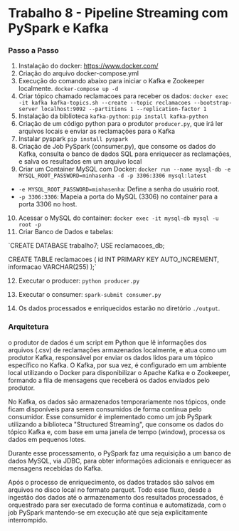 
# Trabalho 8 - Pipeline Streaming com PySpark e Kafka

### Passo a Passo
1. Instalação do docker: https://www.docker.com/
2. Criação do arquivo docker-compose.yml
3. Execução do comando abaixo para iniciar o Kafka e Zookeeper localmente.
`docker-compose up -d`
4. Criar tópico chamado reclamacoes para receber os dados:
`docker exec -it kafka kafka-topics.sh --create --topic reclamacoes --bootstrap-server localhost:9092 --partitions 1 --replication-factor 1`
5. Instalação da biblioteca `kafka-python`:
`pip install kafka-python`
6. Criação de um código python para o produtor `producer.py`, que irá ler arquivos locais e enviar as reclamações para o Kafka
7. Instalar pyspark
  `pip install pyspark`
8. Criação de Job PySpark (consumer.py), que consome os dados do Kafka, consulta o banco de dados SQL para enriquecer as reclamações, e salva os resultados em um arquivo local
9. Criar um Container MySQL com Docker:
`docker run --name mysql-db -e MYSQL_ROOT_PASSWORD=minhasenha -d -p 3306:3306 mysql:latest`

- `-e MYSQL_ROOT_PASSWORD=minhasenha`: Define a senha do usuário root.
- `-p 3306:3306`: Mapeia a porta do MySQL (3306) no container para a porta 3306 no host.

10. Acessar o MySQL do container:
`docker exec -it mysql-db mysql -u root -p`
11. Criar Banco de Dados e tabelas:

`CREATE DATABASE trabalho7;
USE reclamacoes_db;

CREATE TABLE reclamacoes (
    id INT PRIMARY KEY AUTO_INCREMENT,
    informacao VARCHAR(255)
);`

12. Executar o producer:
`python producer.py`

13. Executar o consumer:
`spark-submit consumer.py`

14. Os dados processados e enriquecidos estarão no diretório `./output`.


### Arquitetura
o produtor de dados é um script em Python que lê informações dos arquivos (.csv) de reclamações armazenados localmente, e atua como um produtor Kafka, responsável por enviar os dados lidos para um tópico específico no Kafka. O Kafka, por sua vez, é configurado em um ambiente local utilizando o Docker para disponibilizar o Apache Kafka e o Zookeeper, formando a fila de mensagens que receberá os dados enviados pelo produtor.

No Kafka, os dados são armazenados temporariamente nos tópicos, onde ficam disponíveis para serem consumidos de forma contínua pelo consumidor. Esse consumidor é implementado como um job PySpark utilizando a biblioteca "Structured Streaming", que consome os dados do tópico Kafka e, com base em uma janela de tempo (window), processa os dados em pequenos lotes.

Durante esse processamento, o PySpark faz uma requisição a um banco de dados MySQL, via JDBC, para obter informações adicionais e enriquecer as mensagens recebidas do Kafka.

Após o processo de enriquecimento, os dados tratados são salvos em arquivos no disco local no formato parquet. Todo esse fluxo, desde a ingestão dos dados até o armazenamento dos resultados processados, é orquestrado para ser executado de forma contínua e automatizada, com o job PySpark mantendo-se em execução até que seja explicitamente interrompido.
